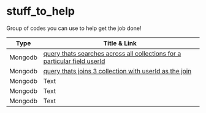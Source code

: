 # stuff_to_help
Group of codes you can use to help get the job done!

| Type | Title  & Link |
| ----------- | ----------- |
| Mongodb | [query thats searches across all collections for a particular field userId](https://github.com/dzbrody/stuff_to_help/blob/main/mongodb_query1.md) |
|  Mongodb | [query thats joins 3 collection with userId as the join](https://github.com/dzbrody/stuff_to_help/blob/main/mongodb_query2.md) |
|  Mongodb | Text |
|  Mongodb | Text |
|  Mongodb | Text |
